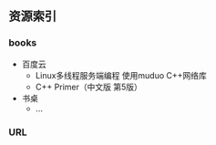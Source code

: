 ## 资源索引

### books
- 百度云
    - Linux多线程服务端编程 使用muduo C++网络库
    - C++ Primer（中文版 第5版） 
- 书桌
    - ... 


### URL